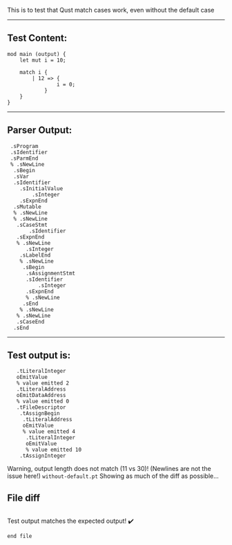 This is to test that Qust match cases work, even without the default case

-------------------------


Test Content: 
-------------------------
```
mod main (output) {
    let mut i = 10;

    match i {
        | 12 => {
                i = 0;
            }
    }
}
```
------------------------


Parser Output: 
-------------------------
```
 .sProgram
 .sIdentifier
 .sParmEnd
 % .sNewLine
  .sBegin
  .sVar
  .sIdentifier
    .sInitialValue
        .sInteger
    .sExpnEnd
  .sMutable
  % .sNewLine
  % .sNewLine
   .sCaseStmt
       .sIdentifier
   .sExpnEnd
   % .sNewLine
      .sInteger
    .sLabelEnd
    % .sNewLine
     .sBegin
      .sAssignmentStmt
      .sIdentifier
          .sInteger
      .sExpnEnd
      % .sNewLine
     .sEnd
    % .sNewLine
   % .sNewLine
   .sCaseEnd
  .sEnd

```
------------------------

Test output is: 
-------------------------
```
   .tLiteralInteger
   oEmitValue
   % value emitted 2
   .tLiteralAddress
   oEmitDataAddress
   % value emitted 0
   .tFileDescriptor
    .tAssignBegin
     .tLiteralAddress
     oEmitValue
     % value emitted 4
      .tLiteralInteger
      oEmitValue
      % value emitted 10
    .tAssignInteger

```


Warning, output length does not match (11 vs 30)!  (Newlines are not the issue here!) `without-default.pt`
Showing as much of the diff as possible...

File diff
-------------------------
```diff

```
Test output matches the expected output! :heavy_check_mark:

```
end file
